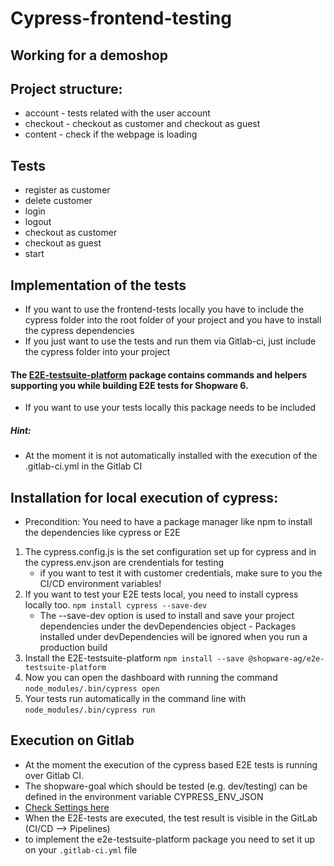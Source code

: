 # Cypress-frontend-testing

## Working for a demoshop

## Project structure:
- account - tests related with the user account
- checkout - checkout as customer and checkout as guest
- content - check if the webpage is loading
  
## Tests 
  - register as customer
  - delete customer
  - login
  - logout
  - checkout as customer
  - checkout as guest
  - start

## Implementation of the tests
- If you want to use the frontend-tests locally you have to include the cypress folder into the root folder of your project and you have to install the cypress dependencies
- If you just want to use the tests and run them via Gitlab-ci, just include the cypress folder into your project

#### The [E2E-testsuite-platform](https://github.com/shopware/e2e-testsuite-platform) package contains commands and helpers supporting you while building E2E tests for Shopware 6.
- If you want to use your tests locally this package needs to be included 

##### Hint:
- At the moment it is not automatically installed with the execution of the .gitlab-ci.yml in the Gitlab CI

## Installation for local execution of cypress:
- Precondition: You need to have a package manager like npm to install the dependencies like cypress or E2E
1. The cypress.config.js is the set configuration set up for cypress and in the cypress.env.json are crendentials for testing
   - if you want to test it with customer credentials, make sure to you the CI/CD environment variables!
2. If you want to test your E2E tests local, you need to install cypress locally too.
```npm install cypress --save-dev```
   - The --save-dev option is used to install and save your project dependencies under the devDependencies object - Packages installed under devDependencies will be ignored when you run a production build
3. Install the E2E-testsuite-platform ```npm install --save @shopware-ag/e2e-testsuite-platform```
4. Now you can open the dashboard with running the command ````node_modules/.bin/cypress open````
5. Your tests run automatically in the command line with ```node_modules/.bin/cypress run```

## Execution on Gitlab
- At the moment the execution of the cypress based E2E tests is running over Gitlab CI. 
- The shopware-goal which should be tested (e.g. dev/testing) can be defined in the environment variable CYPRESS_ENV_JSON
- [Check Settings here](https://gitlab.portaltech.cloud/ruben.allenstein/cypress-frontend-testing)
- When the E2E-tests are executed, the test result is visible in the GitLab (CI/CD --> Pipelines)
- to implement the e2e-testsuite-platform package you need to set it up on your ```.gitlab-ci.yml``` file
